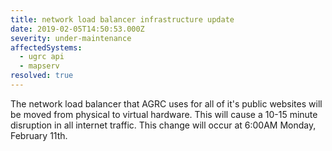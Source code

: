 ```yaml
---
title: network load balancer infrastructure update
date: 2019-02-05T14:50:53.000Z
severity: under-maintenance
affectedSystems:
  - ugrc api
  - mapserv
resolved: true
---
```


The network load balancer that AGRC uses for all of it's public websites will be moved from physical to virtual hardware. This will cause a 10-15 minute disruption in all internet traffic. This change will occur at 6:00AM Monday, February 11th.
